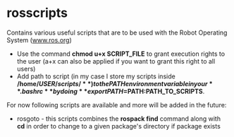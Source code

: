 # rosscripts
Contains various useful scripts that are to be used with the Robot Operating System (www.ros.org)

 * Use the command **chmod u+x SCRIPT_FILE** to grant execution rights to the user (a+x can also be applied if you want to grant this right to all users)
 * Add path to script (in my case I store my scripts inside **/home/$USER/scripts/**) to the PATH environment variable in your **.bashrc** by doing **export PATH=$PATH:PATH_TO_SCRIPTS**.

For now following scripts are available and more will be added in the future:
 * rosgoto - this scripts combines the **rospack find** command along with **cd** in order to change to a given package's directory if package exists
